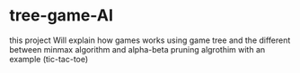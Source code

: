 # tree-game-AI
this project Will explain how games works using game tree and the different between minmax algorithm and alpha-beta pruning algrothim  with an example (tic-tac-toe)
